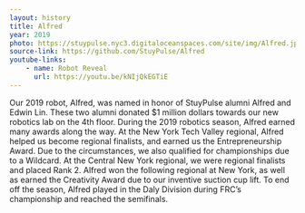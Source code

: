 ```yaml
---
layout: history
title: Alfred
year: 2019
photo: https://stuypulse.nyc3.digitaloceanspaces.com/site/img/Alfred.jpg  
source-link: https://github.com/StuyPulse/Alfred
youtube-links:
    - name: Robot Reveal
      url: https://youtu.be/kNIjQkEGTiE
---
```

Our 2019 robot, Alfred, was named in honor of StuyPulse alumni Alfred and Edwin Lin. These two alumni donated $1 million dollars towards our new robotics lab on the 4th floor. During the 2019 robotics season, Alfred earned many awards along the way. At the New York Tech Valley regional, Alfred helped us become regional finalists, and earned us the Entrepreneurship Award. Due to the circumstances, we also qualified for championships due to a Wildcard. At the Central New York regional, we were regional finalists and placed Rank 2. Alfred won the following regional at New York, as well as earned the Creativity Award due to our inventive suction cup lift. To end off the season, Alfred played in the Daly Division during FRC’s championship and reached the semifinals.
